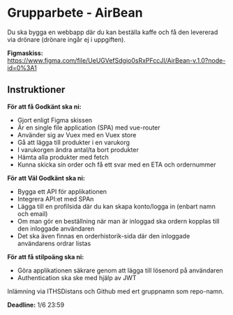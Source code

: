 # Grupparbete - AirBean

Du ska bygga en webbapp där du kan beställa kaffe och få den levererad via drönare (drönare ingår ej i uppgiften).

**Figmaskiss:** https://www.figma.com/file/UeUGVefSdgio0sRxPFccJI/AirBean-v.1.0?node-id=0%3A1

## Instruktioner

**För att få Godkänt ska ni:**
* Gjort enligt Figma skissen
* Är en single file application (SPA) med vue-router
* Använder sig av Vuex med en Vuex store
* Gå att lägga till produkter i en varukorg
* I varukorgen ändra antal/ta bort produkter
* Hämta alla produkter med fetch
* Kunna skicka sin order och få ett svar med en ETA och ordernummer

**För att Väl Godkänt ska ni:**
* Bygga ett API för applikationen
* Integrera API:et med SPAn
* Lägga till en profilsida där du kan skapa konto/logga in (enbart namn och email)
* Om man gör en beställning när man är inloggad ska ordern kopplas till den inloggade användaren
* Det ska även finnas en orderhistorik-sida där den inloggade användarens ordrar listas

**För att få stilpoäng ska ni:**
* Göra applikationen säkrare genom att lägga till lösenord på användaren
* Authentication ska ske med hjälp av JWT

Inlämning via ITHSDistans och Github med ert gruppnamn som repo-namn.

**Deadline:** 1/6 23:59

